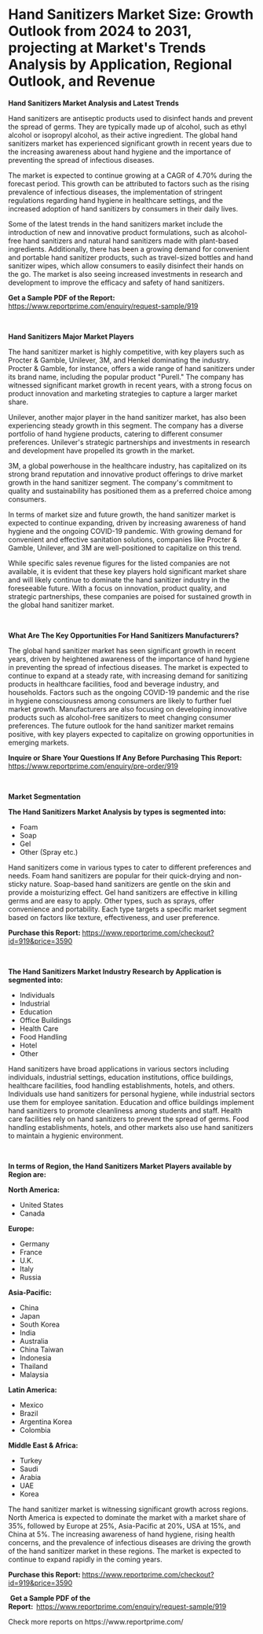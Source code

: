 <p><h1>Hand Sanitizers Market Size: Growth Outlook from 2024 to 2031, projecting at Market's Trends Analysis by Application, Regional Outlook, and Revenue</h1></p><p><strong>Hand Sanitizers Market Analysis and Latest Trends</strong></p>
<p><p>Hand sanitizers are antiseptic products used to disinfect hands and prevent the spread of germs. They are typically made up of alcohol, such as ethyl alcohol or isopropyl alcohol, as their active ingredient. The global hand sanitizers market has experienced significant growth in recent years due to the increasing awareness about hand hygiene and the importance of preventing the spread of infectious diseases.</p><p>The market is expected to continue growing at a CAGR of 4.70% during the forecast period. This growth can be attributed to factors such as the rising prevalence of infectious diseases, the implementation of stringent regulations regarding hand hygiene in healthcare settings, and the increased adoption of hand sanitizers by consumers in their daily lives.</p><p>Some of the latest trends in the hand sanitizers market include the introduction of new and innovative product formulations, such as alcohol-free hand sanitizers and natural hand sanitizers made with plant-based ingredients. Additionally, there has been a growing demand for convenient and portable hand sanitizer products, such as travel-sized bottles and hand sanitizer wipes, which allow consumers to easily disinfect their hands on the go. The market is also seeing increased investments in research and development to improve the efficacy and safety of hand sanitizers.</p></p>
<p><strong>Get a Sample PDF of the Report:&nbsp;</strong> <a href="https://www.reportprime.com/enquiry/request-sample/919">https://www.reportprime.com/enquiry/request-sample/919</a></p>
<p>&nbsp;</p>
<p><strong>Hand Sanitizers Major Market Players</strong></p>
<p><p>The hand sanitizer market is highly competitive, with key players such as Procter & Gamble, Unilever, 3M, and Henkel dominating the industry. Procter & Gamble, for instance, offers a wide range of hand sanitizers under its brand name, including the popular product "Purell." The company has witnessed significant market growth in recent years, with a strong focus on product innovation and marketing strategies to capture a larger market share.</p><p>Unilever, another major player in the hand sanitizer market, has also been experiencing steady growth in this segment. The company has a diverse portfolio of hand hygiene products, catering to different consumer preferences. Unilever's strategic partnerships and investments in research and development have propelled its growth in the market.</p><p>3M, a global powerhouse in the healthcare industry, has capitalized on its strong brand reputation and innovative product offerings to drive market growth in the hand sanitizer segment. The company's commitment to quality and sustainability has positioned them as a preferred choice among consumers.</p><p>In terms of market size and future growth, the hand sanitizer market is expected to continue expanding, driven by increasing awareness of hand hygiene and the ongoing COVID-19 pandemic. With growing demand for convenient and effective sanitation solutions, companies like Procter & Gamble, Unilever, and 3M are well-positioned to capitalize on this trend.</p><p>While specific sales revenue figures for the listed companies are not available, it is evident that these key players hold significant market share and will likely continue to dominate the hand sanitizer industry in the foreseeable future. With a focus on innovation, product quality, and strategic partnerships, these companies are poised for sustained growth in the global hand sanitizer market.</p></p>
<p>&nbsp;</p>
<p><strong>What Are The Key Opportunities For Hand Sanitizers Manufacturers?</strong></p>
<p><p>The global hand sanitizer market has seen significant growth in recent years, driven by heightened awareness of the importance of hand hygiene in preventing the spread of infectious diseases. The market is expected to continue to expand at a steady rate, with increasing demand for sanitizing products in healthcare facilities, food and beverage industry, and households. Factors such as the ongoing COVID-19 pandemic and the rise in hygiene consciousness among consumers are likely to further fuel market growth. Manufacturers are also focusing on developing innovative products such as alcohol-free sanitizers to meet changing consumer preferences. The future outlook for the hand sanitizer market remains positive, with key players expected to capitalize on growing opportunities in emerging markets.</p></p>
<p><strong>Inquire or Share Your Questions If Any Before Purchasing This Report:</strong> <a href="https://www.reportprime.com/enquiry/pre-order/919">https://www.reportprime.com/enquiry/pre-order/919</a></p>
<p>&nbsp;</p>
<p><strong>Market Segmentation</strong></p>
<p><strong>The Hand Sanitizers Market Analysis by types is segmented into:</strong></p>
<p><ul><li>Foam</li><li>Soap</li><li>Gel</li><li>Other (Spray etc.)</li></ul></p>
<p><p>Hand sanitizers come in various types to cater to different preferences and needs. Foam hand sanitizers are popular for their quick-drying and non-sticky nature. Soap-based hand sanitizers are gentle on the skin and provide a moisturizing effect. Gel hand sanitizers are effective in killing germs and are easy to apply. Other types, such as sprays, offer convenience and portability. Each type targets a specific market segment based on factors like texture, effectiveness, and user preference.</p></p>
<p><strong>Purchase this Report:&nbsp;</strong><a href="https://www.reportprime.com/checkout?id=919&price=3590">https://www.reportprime.com/checkout?id=919&price=3590</a></p>
<p>&nbsp;</p>
<p><strong>The Hand Sanitizers Market Industry Research by Application is segmented into:</strong></p>
<p><ul><li>Individuals</li><li>Industrial</li><li>Education</li><li>Office Buildings</li><li>Health Care</li><li>Food Handling</li><li>Hotel</li><li>Other</li></ul></p>
<p><p>Hand sanitizers have broad applications in various sectors including individuals, industrial settings, education institutions, office buildings, healthcare facilities, food handling establishments, hotels, and others. Individuals use hand sanitizers for personal hygiene, while industrial sectors use them for employee sanitation. Education and office buildings implement hand sanitizers to promote cleanliness among students and staff. Health care facilities rely on hand sanitizers to prevent the spread of germs. Food handling establishments, hotels, and other markets also use hand sanitizers to maintain a hygienic environment.</p></p>
<p>&nbsp;</p>
<p><strong>In terms of Region, the Hand Sanitizers Market Players available by Region are:</strong></p>
<p>
    <p> <strong> North America: </strong>
        <ul>
            <li>United States</li>
            <li>Canada</li>
        </ul>
        </p> 
    <p> <strong> Europe: </strong>
        <ul>
            <li>Germany</li>
            <li>France</li>
            <li>U.K.</li>
            <li>Italy</li>
            <li>Russia</li>
        </ul>
        </p> 
    <p> <strong> Asia-Pacific: </strong>
        <ul>
            <li>China</li>
            <li>Japan</li>
            <li>South Korea</li>
            <li>India</li>
            <li>Australia</li>
            <li>China Taiwan</li>
            <li>Indonesia</li>
            <li>Thailand</li>
            <li>Malaysia</li>
        </ul>
        </p> 
    <p> <strong> Latin America: </strong>
        <ul>
            <li>Mexico</li>
            <li>Brazil</li>
            <li>Argentina Korea</li>
            <li>Colombia</li>
        </ul>
        </p> 
    <p> <strong> Middle East & Africa: </strong>
        <ul>
            <li>Turkey</li>
            <li>Saudi</li>
            <li>Arabia</li>
            <li>UAE</li>
            <li>Korea</li>
        </ul>
    </p>
    </p>
<p><p>The hand sanitizer market is witnessing significant growth across regions. North America is expected to dominate the market with a market share of 35%, followed by Europe at 25%, Asia-Pacific at 20%, USA at 15%, and China at 5%. The increasing awareness of hand hygiene, rising health concerns, and the prevalence of infectious diseases are driving the growth of the hand sanitizer market in these regions. The market is expected to continue to expand rapidly in the coming years.</p></p>
<p><strong>Purchase this Report: </strong><a href="https://www.reportprime.com/checkout?id=919&price=3590">https://www.reportprime.com/checkout?id=919&price=3590</a></p>
<p>&nbsp;<strong>Get a Sample PDF of the Report:&nbsp;&nbsp;</strong><a href="https://www.reportprime.com/enquiry/request-sample/919">https://www.reportprime.com/enquiry/request-sample/919</a></p>
<p><strong></strong></p>
<p>Check more reports on https://www.reportprime.com/</p>